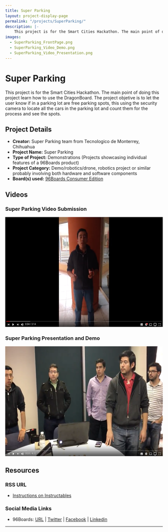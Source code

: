 ```yaml
---
title: Super Parking
layout: project-display-page
permalink: "/projects/SuperParking/"
description: |-
    This project is for the Smart Cities Hackathon. The main point of doing this project learn how to use the DragonBoard. The project objetive is to let the user know if in a parking lot are free parking spots, this using the security camera to locate all the cars in the parking lot and count them for the process and see the spots.
images:
  - SuperParking_FrontPage.png
  - SuperParking_Video_Demo.png
  - SuperParking_Video_Presentation.png
---
```

# Super Parking

This project is for the Smart Cities Hackathon. The main point of doing this project learn how to use the DragonBoard. The project objetive is to let the user know if in a parking lot are free parking spots, this using the security camera to locate all the cars in the parking lot and count them for the process and see the spots.

## Project Details

- **Creator:** Super Parking team from Tecnologico de Monterrey, Chihuahua
- **Project Name:** Super Parking
- **Type of Project:** Demonstrations (Projects showcasing individual features of a 96Boards product)
- **Project Category:** Demo/robotics/drone, robotics project or similar probably involving both hardware and software components
- **Board(s) used:** [96Boards Consumer Edition](https://www.96boards.org/products/ce/)

## Videos

### Super Parking Video Submission

[<img src="../SuperParking/Images/SuperParking_Video_Demo.png?raw=true" data-canonical-src="../SuperParking/Images/SuperParking_Video_Demo.png?raw=true" width="600" height="350" />](https://youtu.be/fIBGxbARHo4?list=PL-NF6S9MM_W2ss20r7NZiyZBiz85zHuw5)

### Super Parking Presentation and Demo

[<img src="../SuperParking/Images/SuperParking_Video_Presentation.png?raw=true" data-canonical-src="../SuperParking/Images/SuperParking_Video_Presentation.png?raw=true" width="600" height="350" />](https://youtu.be/rbnxT9H8iHY?list=PL-NF6S9MM_W2ss20r7NZiyZBiz85zHuw5)

## Resources

### RSS URL

- [Instructions on Instructables](http://www.instructables.com/id/Super-Parking/)

### Social Media Links

- 96Boards: [URL](https://www.96boards.org/) &#124; [Twitter](https://twitter.com/96boards) &#124; [Facebook](https://www.facebook.com/96Boards) &#124; [Linkedin](https://www.linkedin.com/showcase/6637095/)


***
